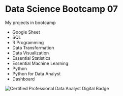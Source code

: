# Data Science Bootcamp 07

My projects in bootcamp

- Google Sheet
- SQL
- R Programming
- Data Transformation
- Data Visualization
- Essential Statistics
- Essential Machine Learning
- Python
- Python for Data Analyst
- Dashboard

![Certified Professional Data Analyst Digital Badge](https://github.com/wrtsr/DataScienceBootcamp07/assets/136925108/5418f0b9-ae9e-4906-8b59-8fb9b4f58efb)
